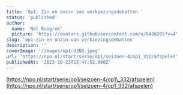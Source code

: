 ```yaml
---
title: 'Op1: Zin en onzin van verkiezingsdebatten '
status: 'published'
author:
  name: 'Nel Ruigrok'
  picture: 'https://avatars.githubusercontent.com/u/6438205?v=4'
slug: 'op1-zin-en-onzin-van-verkiezingsdebatten'
description: ''
coverImage: '/images/op1-U3ND.jpeg'
url: 'https://npo.nl/start/serie/op1/seizoen-4/op1_332/afspelen'
publishedAt: '2023-10-23T15:47:52.000Z'
---
```


[https://npo.nl/start/serie/op1/seizoen-4/op1\_332/afspelen](https://npo.nl/start/serie/op1/seizoen-4/op1_332/afspelen)

